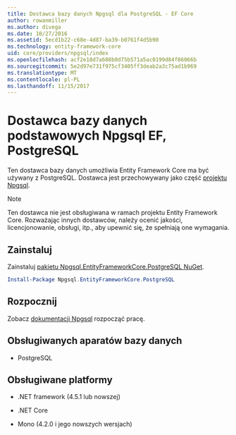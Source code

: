 ```yaml
---
title: Dostawca bazy danych Npgsql dla PostgreSQL - EF Core
author: rowanmiller
ms.author: divega
ms.date: 10/27/2016
ms.assetid: 5ecd1b22-c68e-4d87-ba39-b0761f4d5b90
ms.technology: entity-framework-core
uid: core/providers/npgsql/index
ms.openlocfilehash: acf2e18d7a608b0d75b571a5ac0199d84f86066b
ms.sourcegitcommit: 5e2d97e731f975cf3405ff3deab2a3c75ad1b969
ms.translationtype: MT
ms.contentlocale: pl-PL
ms.lasthandoff: 11/15/2017
---
```

# <a name="npgsql-ef-core-database-provider-for-postgresql"></a>Dostawca bazy danych podstawowych Npgsql EF, PostgreSQL

Ten dostawca bazy danych umożliwia Entity Framework Core ma być używany z PostgreSQL. Dostawca jest przechowywany jako część [projektu Npgsql](http://www.npgsql.org).

> [!NOTE]  
> Ten dostawca nie jest obsługiwana w ramach projektu Entity Framework Core. Rozważając innych dostawców, należy ocenić jakości, licencjonowanie, obsługi, itp., aby upewnić się, że spełniają one wymagania.

## <a name="install"></a>Zainstaluj

Zainstaluj [pakietu Npgsql.EntityFrameworkCore.PostgreSQL NuGet](https://www.nuget.org/packages/Npgsql.EntityFrameworkCore.PostgreSQL).

``` powershell
Install-Package Npgsql.EntityFrameworkCore.PostgreSQL
```

## <a name="get-started"></a>Rozpocznij

Zobacz [dokumentacji Npgsql](http://www.npgsql.org/efcore/index.html) rozpocząć pracę.

## <a name="supported-database-engines"></a>Obsługiwanych aparatów bazy danych

* PostgreSQL

## <a name="supported-platforms"></a>Obsługiwane platformy

* .NET framework (4.5.1 lub nowszej)

* .NET Core

* Mono (4.2.0 i jego nowszych wersjach)
